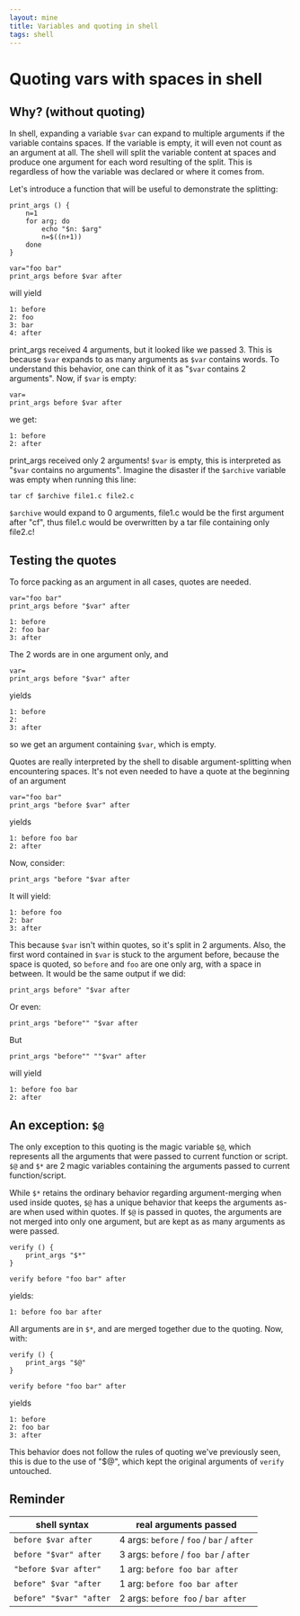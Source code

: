 ```yaml
---
layout: mine
title: Variables and quoting in shell
tags: shell
---
```


# Quoting vars with spaces in shell

## Why? (without quoting)

In shell, expanding a variable `$var` can expand to multiple arguments if the variable contains spaces. If the variable is empty, it will even not count as an argument at all.
The shell will split the variable content at spaces and produce one argument for each word resulting of the split. This is regardless of how the variable was declared or where it comes from.

Let's introduce a function that will be useful to demonstrate the splitting:

```
print_args () {
	n=1
	for arg; do
		echo "$n: $arg"
		n=$((n+1))
	done
}
```


```
var="foo bar"
print_args before $var after
```


will yield

```
1: before
2: foo
3: bar
4: after
```

print_args received 4 arguments, but it looked like we passed 3. This is because `$var` expands to as many arguments as `$var` contains words. To understand this behavior, one can think of it as "`$var` contains 2 arguments". Now, if `$var` is empty:

```
var=
print_args before $var after
```

we get:

```
1: before
2: after
```

print_args received only 2 arguments! `$var` is empty, this is interpreted as "`$var` contains no arguments". Imagine the disaster if the `$archive` variable was empty when running this line:

```
tar cf $archive file1.c file2.c
```

`$archive` would expand to 0 arguments, file1.c would be the first argument after "cf", thus file1.c would be overwritten by a tar file containing only file2.c!

## Testing the quotes

To force packing as an argument in all cases, quotes are needed.

```
var="foo bar"
print_args before "$var" after
```

```
1: before
2: foo bar
3: after
```

The 2 words are in one argument only, and

```
var=
print_args before "$var" after
```

yields

```
1: before
2: 
3: after
```

so we get an argument containing `$var`, which is empty.

Quotes are really interpreted by the shell to disable argument-splitting when encountering spaces. It's not even needed to have a quote at the beginning of an argument

```
var="foo bar"
print_args "before $var" after
```

yields

```
1: before foo bar
2: after
```


Now, consider:

```
print_args "before "$var after
```

It will yield:

```
1: before foo
2: bar
3: after
```


This because `$var` isn't within quotes, so it's split in 2 arguments. Also, the first word contained in `$var` is stuck to the argument before, because the space is quoted, so `before` and `foo` are one only arg, with a space in between.
It would be the same output if we did:

```
print_args before" "$var after
```

Or even:

```
print_args "before"" "$var after
```

But

```
print_args "before"" ""$var" after
```

will yield

```
1: before foo bar
2: after
```

## An exception: `$@`

The only exception to this quoting is the magic variable `$@`, which represents all the arguments that were passed to current function or script. `$@` and `$*` are 2 magic variables containing the arguments passed to current function/script.

While `$*` retains the ordinary behavior regarding argument-merging when used inside quotes, `$@` has a unique behavior that keeps the arguments as-are when used within quotes. If `$@` is passed in quotes, the arguments are not merged into only one argument, but are kept as as many arguments as were passed.

```
verify () {
	print_args "$*"
}

verify before "foo bar" after
```

yields:

```
1: before foo bar after
```

All arguments are in `$*`, and are merged together due to the quoting.
Now, with:

```
verify () {
	print_args "$@"
}

verify before "foo bar" after
```

yields

```
1: before
2: foo bar
3: after
```

This behavior does not follow the rules of quoting we've previously seen, this is due to the use of "$@", which kept the original arguments of `verify` untouched.

## Reminder

| shell syntax | real arguments passed |
|----|----|
| `before $var after` | 4 args: `before` / `foo` / `bar` / `after` |
| `before "$var" after` | 3 args: `before` / `foo bar` / `after` |
| `"before $var after"` | 1 arg: `before foo bar after` |
| `before" $var "after` | 1 arg: `before foo bar after` |
| `before" "$var" "after` | 2 args: `before foo` / `bar after` |
